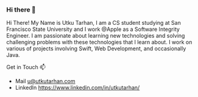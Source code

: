 ### Hi there 👋

<!--
**utkut/utkut** is a ✨ _special_ ✨ repository because its `README.md` (this file) appears on your GitHub profile.

Here are some ideas to get you started:

- 🔭 I’m currently working on ...
- 🌱 I’m currently learning ...
- 👯 I’m looking to collaborate on ...
- 🤔 I’m looking for help with ...
- 💬 Ask me about ...
- 📫 How to reach me: ...
- 😄 Pronouns: ...
- ⚡ Fun fact: ...
-->

Hi There! My Name is Utku Tarhan, I am a CS student studying at San Francisco State University and I work @Apple as a Software Integrity Engineer. I am passionate about learning new technologies and solving challenging problems with these technologies that I learn about. I work on various of projects involving Swift, Web Development, and occasionally Java. 

Get in Touch 📫

- Mail u@utkutarhan.com
- LinkedIn https://www.linkedin.com/in/utkutarhan/
